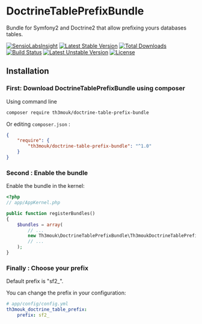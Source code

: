 DoctrineTablePrefixBundle
=========================

Bundle for Symfony2 and Doctrine2 that allow prefixing yours databases tables.

[![SensioLabsInsight](https://insight.sensiolabs.com/projects/01bc40ce-8e37-4e8a-8036-196dd35efc43/mini.png)](https://insight.sensiolabs.com/projects/01bc40ce-8e37-4e8a-8036-196dd35efc43) [![Latest Stable Version](https://poser.pugx.org/th3mouk/doctrine-table-prefix-bundle/v/stable.svg)](https://packagist.org/packages/th3mouk/doctrine-table-prefix-bundle) [![Total Downloads](https://poser.pugx.org/th3mouk/doctrine-table-prefix-bundle/downloads.svg)](https://packagist.org/packages/th3mouk/doctrine-table-prefix-bundle) [![Build Status](https://travis-ci.org/Th3Mouk/DoctrineTablePrefixBundle.svg?branch=master)](https://travis-ci.org/Th3Mouk/DoctrineTablePrefixBundle) [![Latest Unstable Version](https://poser.pugx.org/th3mouk/doctrine-table-prefix-bundle/v/unstable.svg)](https://packagist.org/packages/th3mouk/doctrine-table-prefix-bundle) [![License](https://poser.pugx.org/th3mouk/doctrine-table-prefix-bundle/license.svg)](https://packagist.org/packages/th3mouk/doctrine-table-prefix-bundle)

## Installation

### First: Download DoctrineTablePrefixBundle using composer

Using command line

```sh
composer require th3mouk/doctrine-table-prefix-bundle
```

Or editing `composer.json` :

```json
{
    "require": {
        "th3mouk/doctrine-table-prefix-bundle": "^1.0"
    }
}
```

### Second : Enable the bundle

Enable the bundle in the kernel:

``` php
<?php
// app/AppKernel.php

public function registerBundles()
{
    $bundles = array(
        // ...
        new Th3mouk\DoctrineTablePrefixBundle\Th3moukDoctrineTablePrefixBundle(),
        // ...
    );
}
```

### Finally : Choose your prefix

Default prefix is "sf2_".

You can change the prefix in your configuration:

```yml
# app/config/config.yml
th3mouk_doctrine_table_prefix:
    prefix: sf2_
```
